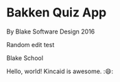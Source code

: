 # Bakken Quiz App
By Blake Software Design 2016

Random edit test

Blake School

Hello, world!
Kincaid is awesome.
::smile::
